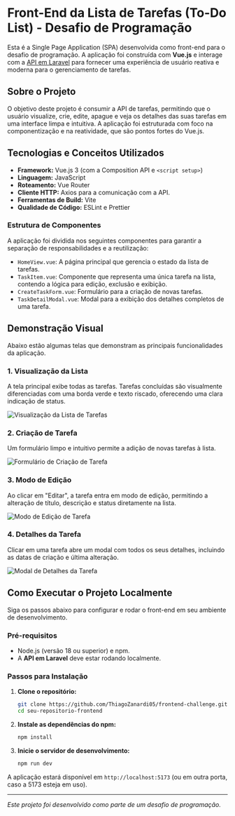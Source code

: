 # Front-End da Lista de Tarefas (To-Do List) - Desafio de Programação

Esta é a Single Page Application (SPA) desenvolvida como front-end para o desafio de programação. A aplicação foi construída com **Vue.js** e interage com a [API em Laravel](https://github.com/ThiagoZanardi05/desafio-raizato-api.git) para fornecer uma experiência de usuário reativa e moderna para o gerenciamento de tarefas.

## Sobre o Projeto

O objetivo deste projeto é consumir a API de tarefas, permitindo que o usuário visualize, crie, edite, apague e veja os detalhes das suas tarefas em uma interface limpa e intuitiva. A aplicação foi estruturada com foco na componentização e na reatividade, que são pontos fortes do Vue.js.

## Tecnologias e Conceitos Utilizados

- **Framework:** Vue.js 3 (com a Composition API e `<script setup>`)
- **Linguagem:** JavaScript
- **Roteamento:** Vue Router
- **Cliente HTTP:** Axios para a comunicação com a API.
- **Ferramentas de Build:** Vite
- **Qualidade de Código:** ESLint e Prettier

### Estrutura de Componentes

A aplicação foi dividida nos seguintes componentes para garantir a separação de responsabilidades e a reutilização:
- `HomeView.vue`: A página principal que gerencia o estado da lista de tarefas.
- `TaskItem.vue`: Componente que representa uma única tarefa na lista, contendo a lógica para edição, exclusão e exibição.
- `CreateTaskForm.vue`: Formulário para a criação de novas tarefas.
- `TaskDetailModal.vue`: Modal para a exibição dos detalhes completos de uma tarefa.

## Demonstração Visual

Abaixo estão algumas telas que demonstram as principais funcionalidades da aplicação.

### 1. Visualização da Lista
A tela principal exibe todas as tarefas. Tarefas concluídas são visualmente diferenciadas com uma borda verde e texto riscado, oferecendo uma clara indicação de status.

![Visualização da Lista de Tarefas](https://i.imgur.com/SUh3k3g.png)

### 2. Criação de Tarefa
Um formulário limpo e intuitivo permite a adição de novas tarefas à lista.

![Formulário de Criação de Tarefa](https://i.imgur.com/eBvQzN9.png)

### 3. Modo de Edição
Ao clicar em "Editar", a tarefa entra em modo de edição, permitindo a alteração de título, descrição e status diretamente na lista.

![Modo de Edição de Tarefa](https://i.imgur.com/S6yY5Ea.png)

### 4. Detalhes da Tarefa
Clicar em uma tarefa abre um modal com todos os seus detalhes, incluindo as datas de criação e última alteração.

![Modal de Detalhes da Tarefa](https://i.imgur.com/uG2Z2aO.png)

## Como Executar o Projeto Localmente

Siga os passos abaixo para configurar e rodar o front-end em seu ambiente de desenvolvimento.

### Pré-requisitos

- Node.js (versão 18 ou superior) e npm.
- A **API em Laravel** deve estar rodando localmente.

### Passos para Instalação

1.  **Clone o repositório:**
    ```bash
    git clone https://github.com/ThiagoZanardi05/frontend-challenge.git
    cd seu-repositorio-frontend
    ```

2.  **Instale as dependências do npm:**
    ```bash
    npm install
    ```

3.  **Inicie o servidor de desenvolvimento:**
    ```bash
    npm run dev
    ```

A aplicação estará disponível em `http://localhost:5173` (ou em outra porta, caso a 5173 esteja em uso).

---
*Este projeto foi desenvolvido como parte de um desafio de programação.*
